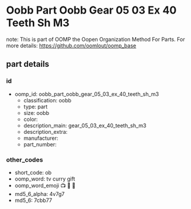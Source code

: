 # Oobb Part Oobb Gear 05 03 Ex 40 Teeth Sh M3  

note: This is part of OOMP the Oopen Organization Method For Parts. For more details: https://github.com/oomlout/oomp_base

##  part details





### id
* oomp_id: oobb_part_oobb_gear_05_03_ex_40_teeth_sh_m3
  * classification: oobb
  * type: part
  * size: oobb
  * color: 
  * description_main: gear_05_03_ex_40_teeth_sh_m3
  * description_extra: 
  * manufacturer: 
  * part_number: 

### other_codes
* short_code: ob
* oomp_word: tv curry gift
* oomp_word_emoji :tv: :curry: :gift:
* md5_6_alpha: 4v7g7
* md5_6: 7cbb77
